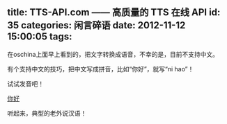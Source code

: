 title: TTS-API.com —— 高质量的 TTS 在线 API
id: 35
categories: 闲言碎语
date: 2012-11-12 15:00:05
tags:
---

在oschina上面早上看到的，把文字转换成语音，不幸的是，目前不支持中文。
</br>

有个支持中文的技巧，把中文写成拼音，比如“你好”，就写“ni hao”！
</br>

试试发音吧！
</br>

[你好](http://media.tts-api.com/d170542645b5a64e7392e503bda83a233035e70c.mp3 "你好")
</br>

听起来，典型的老外说汉语！
